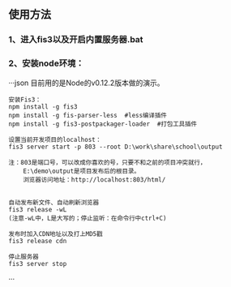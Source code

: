 ## 使用方法
### 1、进入fis3以及开启内置服务器.bat
### 2、安装node环境：
···json
	目前用的是Node的v0.12.2版本做的演示。

	安装Fis3：
	npm install -g fis3
	npm install -g fis-parser-less  #less编译插件
	npm install -g fis3-postpackager-loader  #打包工具插件

	设置当前开发项目的localhost：
	fis3 server start -p 803 --root D:\work\share\school\output

	注：803是端口号，可以改成你喜欢的号，只要不和之前的项目冲突就行，
		E:\demo\output是项目发布后的根目录。
		浏览器访问地址：http://localhost:803/html/


	自动发布新文件、自动刷新浏览器
	fis3 release -wL
	(注意-wL中，L是大写的；停止监听：在命令行中ctrl+C)

	发布时加入CDN地址以及打上MD5戳
	fis3 release cdn

	停止服务器
	fis3 server stop
···	